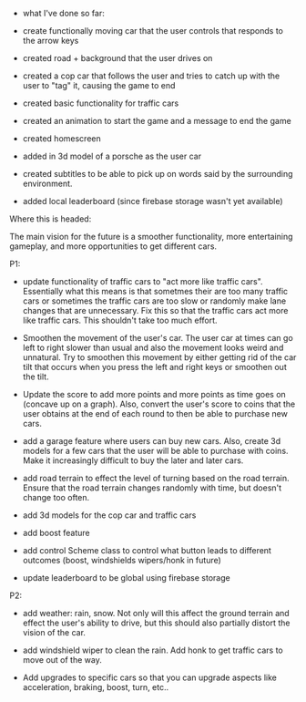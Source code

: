 - what I've done so far:

- create functionally moving car that the user controls that responds to the arrow keys
- created road + background that the user drives on
- created a cop car that follows the user and tries to catch up with the user to "tag" it, causing the game to end
- created basic functionality for traffic cars
- created an animation to start the game and a message to end the game
- created homescreen
- added in 3d model of a porsche as the user car
- created subtitles to be able to pick up on words said by the surrounding environment. 
- added local leaderboard (since firebase storage wasn't yet available)

Where this is headed:

The main vision for the future is a smoother functionality, more entertaining gameplay, and more opportunities to get different cars. 

P1:

- update functionality of traffic cars to "act more like traffic cars". Essentially what this means is that sometmes their are too many traffic cars or sometimes the traffic cars are too slow or randomly make lane changes that are unnecessary. Fix this so that the traffic cars act more like traffic cars. This shouldn't take too much effort.

- Smoothen the movement of the user's car. The user car at times can go left to right slower than usual and also the movement looks weird and unnatural. Try to smoothen this movement by either getting rid of the car tilt that occurs when you press the left and right keys or smoothen out the tilt. 

- Update the score to add more points and more points as time goes on (concave up on a graph). Also, convert the user's score to coins that the user obtains at the end of each round to then be able to purchase new cars.

- add a garage feature where users can buy new cars. Also, create 3d models for a few cars that the user will be able to purchase with coins. Make it increasingly difficult to buy the later and later cars. 

- add road terrain to effect the level of turning based on the road terrain. Ensure that the road terrain changes randomly with time, but doesn't change too often.

- add 3d models for the cop car and traffic cars 

- add boost feature

- add control Scheme class to control what button leads to different outcomes (boost, windshields wipers/honk in future)

- update leaderboard to be global using firebase storage

P2:

- add weather: rain, snow. Not only will this affect the ground terrain and effect the user's ability to drive, but this should also partially distort the vision of the car. 

- add windshield wiper to clean the rain. Add honk to get traffic cars to move out of the way. 

- Add upgrades to specific cars so that you can upgrade aspects like acceleration, braking, boost, turn, etc..


